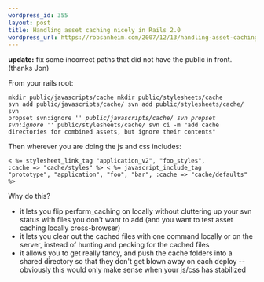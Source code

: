 ```yaml
--- 
wordpress_id: 355
layout: post
title: Handling asset caching nicely in Rails 2.0
wordpress_url: https://robsanheim.com/2007/12/13/handling-asset-caching-nicely-in-rails-20/
---
```

<strong>update:</strong> fix some incorrect paths that did not have the public in front.  (thanks Jon)

From your rails root:

<code>mkdir public/javascripts/cache
mkdir public/stylesheets/cache
svn add public/javascripts/cache/
svn add public/stylesheets/cache/
svn propset svn:ignore '*' public/javascripts/cache/
svn propset svn:ignore '*' public/stylesheets/cache/
svn ci -m "add cache directories for combined assets, but ignore their contents"</code>

Then wherever you are doing the js and css includes:

<code>< %= stylesheet_link_tag "application_v2", "foo_styles", :cache => "cache/styles" %>
< %= javascript_include_tag "prototype", "application", "foo", "bar", :cache => "cache/defaults" %></code>

Why do this?

<ul>
<li>it lets you flip perform_caching on locally without cluttering up your svn status with files you don't want to add (and you want to test asset caching locally cross-browser)</li>
<li>it lets you clear out the cached files with one command locally or on the server, instead of hunting and pecking for the cached files</li>
<li>it allows you to get really fancy, and push the cache folders into a shared directory so that they don't get blown away on each deploy -- obviously this would only make sense when your js/css has stabilized</li>
</ul>
